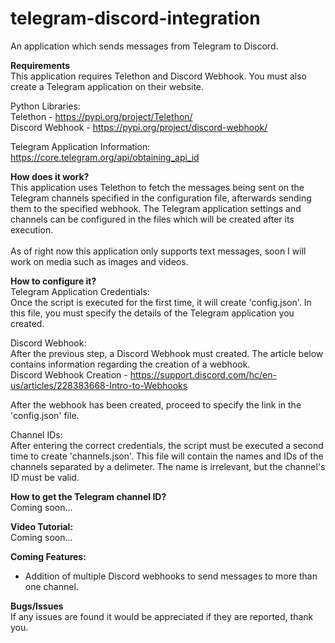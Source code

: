 # telegram-discord-integration
An application which sends messages from Telegram to Discord.

<b>Requirements</b><br>
This application requires Telethon and Discord Webhook. You must also create a Telegram application on their website. 

Python Libraries:<br>
Telethon - https://pypi.org/project/Telethon/<br>
Discord Webhook - https://pypi.org/project/discord-webhook/

Telegram Application Information:<br>
https://core.telegram.org/api/obtaining_api_id

<b>How does it work?</b><br>
This application uses Telethon to fetch the messages being sent on the Telegram channels specified in the configuration file, afterwards sending them to the specified webhook. The Telegram application settings and channels can be configured in the files which will be created after its execution.<br><br>
As of right now this application only supports text messages, soon I will work on media such as images and videos.

<b>How to configure it?</b><br>
Telegram Application Credentials:<br>
Once the script is executed for the first time, it will create 'config.json'. In this file, you must specify the details of the Telegram application you created.

Discord Webhook:<br>
After the previous step, a Discord Webhook must created. The article below contains information regarding the creation of a webhook.<br>
Discord Webhook Creation - https://support.discord.com/hc/en-us/articles/228383668-Intro-to-Webhooks<br>

After the webhook has been created, proceed to specify the link in the 'config.json' file.


Channel IDs:<br>
After entering the correct credentials, the script must be executed a second time to create 'channels.json'. This file will contain the names and IDs of the channels separated by a delimeter. The name is irrelevant, but the channel's ID must be valid.

<b>How to get the Telegram channel ID?</b><br>
Coming soon...

<b>Video Tutorial:</b><br>
Coming soon...

<b>Coming Features:</b><br>
- Addition of multiple Discord webhooks to send messages to more than one channel.
  
<b>Bugs/Issues</b><br>
If any issues are found it would be appreciated if they are reported, thank you.<br>
